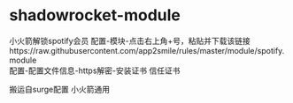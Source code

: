 # shadowrocket-module
小火箭解锁spotify会员
配置-模块-点击右上角+号，粘贴并下载该链接https://raw.githubusercontent.com/app2smile/rules/master/module/spotify.module  
配置-配置文件信息-https解密-安装证书 信任证书


搬运自surge配置 小火箭通用
